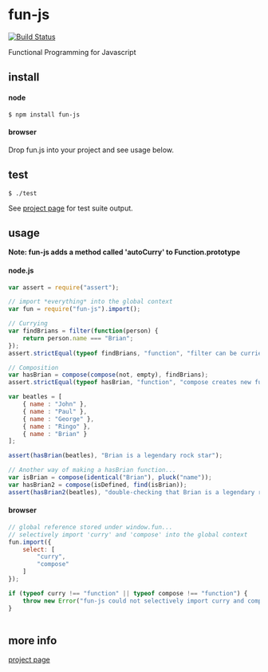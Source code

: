 # fun-js

[![Build Status](https://travis-ci.org/briansorahan/fun-js.png)](https://travis-ci.org/briansorahan/fun-js)

Functional Programming for Javascript

## install

#### node

```
$ npm install fun-js
```

#### browser

Drop fun.js into your project and see usage below.

## test

```
$ ./test
```

See [project page][1] for test suite output.

## usage

**Note: fun-js adds a method called 'autoCurry' to Function.prototype**

#### node.js

```javascript
var assert = require("assert");

// import *everything* into the global context
var fun = require("fun-js").import();

// Currying
var findBrians = filter(function(person) {
    return person.name === "Brian";
});
assert.strictEqual(typeof findBrians, "function", "filter can be curried");

// Composition
var hasBrian = compose(compose(not, empty), findBrians);
assert.strictEqual(typeof hasBrian, "function", "compose creates new functions from old ones");

var beatles = [
    { name : "John" },
    { name : "Paul" },
    { name : "George" },
    { name : "Ringo" },
    { name : "Brian" }
];

assert(hasBrian(beatles), "Brian is a legendary rock star");

// Another way of making a hasBrian function...
var isBrian = compose(identical("Brian"), pluck("name"));
var hasBrian2 = compose(isDefined, find(isBrian));
assert(hasBrian2(beatles), "double-checking that Brian is a legendary rock star");
```

#### browser

```javascript
// global reference stored under window.fun...
// selectively import 'curry' and 'compose' into the global context
fun.import({
    select: [
        "curry",
        "compose"
    ]
});

if (typeof curry !== "function" || typeof compose !== "function") {
    throw new Error("fun-js could not selectively import curry and compose");
}
    
```

## more info
[project page][1]

[1]: http://briansorahan.github.io/fun-js
